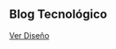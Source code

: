 ## Blog Tecnológico

[Ver Diseño](https://www.figma.com/file/yjPEbWWKWpfJFQKxgKGQYJ/Tech-Project?node-id=0%3A1)